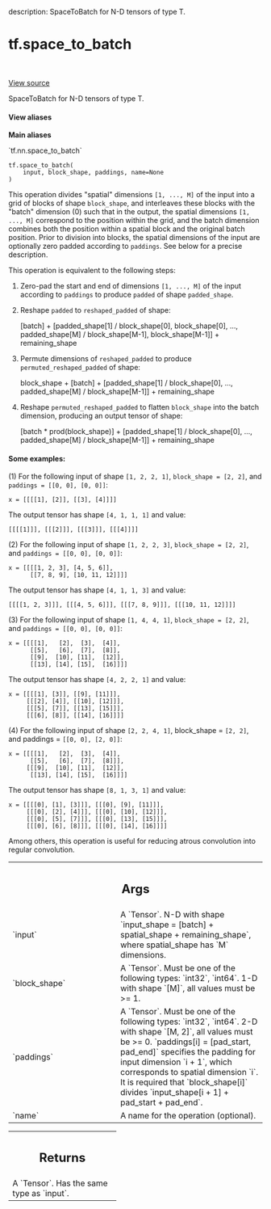 description: SpaceToBatch for N-D tensors of type T.

<div itemscope itemtype="http://developers.google.com/ReferenceObject">
<meta itemprop="name" content="tf.space_to_batch" />
<meta itemprop="path" content="Stable" />
</div>

# tf.space_to_batch

<!-- Insert buttons and diff -->

<table class="tfo-notebook-buttons tfo-api nocontent" align="left">

</table>

<a target="_blank" href="/code/stable/tensorflow/python/ops/array_ops.py">View source</a>



SpaceToBatch for N-D tensors of type T.

<section class="expandable">
  <h4 class="showalways">View aliases</h4>
  <p>
<b>Main aliases</b>
<p>`tf.nn.space_to_batch`</p>
</p>
</section>

<pre class="devsite-click-to-copy prettyprint lang-py tfo-signature-link">
<code>tf.space_to_batch(
    input, block_shape, paddings, name=None
)
</code></pre>



<!-- Placeholder for "Used in" -->

This operation divides "spatial" dimensions `[1, ..., M]` of the input into a
grid of blocks of shape `block_shape`, and interleaves these blocks with the
"batch" dimension (0) such that in the output, the spatial dimensions
`[1, ..., M]` correspond to the position within the grid, and the batch
dimension combines both the position within a spatial block and the original
batch position.  Prior to division into blocks, the spatial dimensions of the
input are optionally zero padded according to `paddings`. See below for a
precise description.

This operation is equivalent to the following steps:

1. Zero-pad the start and end of dimensions `[1, ..., M]` of the
   input according to `paddings` to produce `padded` of shape `padded_shape`.

2. Reshape `padded` to `reshaped_padded` of shape:

     [batch] +
     [padded_shape[1] / block_shape[0],
       block_shape[0],
      ...,
      padded_shape[M] / block_shape[M-1],
      block_shape[M-1]] +
     remaining_shape

3. Permute dimensions of `reshaped_padded` to produce
   `permuted_reshaped_padded` of shape:

     block_shape +
     [batch] +
     [padded_shape[1] / block_shape[0],
      ...,
      padded_shape[M] / block_shape[M-1]] +
     remaining_shape

4. Reshape `permuted_reshaped_padded` to flatten `block_shape` into the batch
   dimension, producing an output tensor of shape:

     [batch * prod(block_shape)] +
     [padded_shape[1] / block_shape[0],
      ...,
      padded_shape[M] / block_shape[M-1]] +
     remaining_shape

#### Some examples:



(1) For the following input of shape `[1, 2, 2, 1]`, `block_shape = [2, 2]`, and
    `paddings = [[0, 0], [0, 0]]`:

```
x = [[[[1], [2]], [[3], [4]]]]
```

The output tensor has shape `[4, 1, 1, 1]` and value:

```
[[[[1]]], [[[2]]], [[[3]]], [[[4]]]]
```

(2) For the following input of shape `[1, 2, 2, 3]`, `block_shape = [2, 2]`, and
    `paddings = [[0, 0], [0, 0]]`:

```
x = [[[[1, 2, 3], [4, 5, 6]],
      [[7, 8, 9], [10, 11, 12]]]]
```

The output tensor has shape `[4, 1, 1, 3]` and value:

```
[[[[1, 2, 3]]], [[[4, 5, 6]]], [[[7, 8, 9]]], [[[10, 11, 12]]]]
```

(3) For the following input of shape `[1, 4, 4, 1]`, `block_shape = [2, 2]`, and
    `paddings = [[0, 0], [0, 0]]`:

```
x = [[[[1],   [2],  [3],  [4]],
      [[5],   [6],  [7],  [8]],
      [[9],  [10], [11],  [12]],
      [[13], [14], [15],  [16]]]]
```

The output tensor has shape `[4, 2, 2, 1]` and value:

```
x = [[[[1], [3]], [[9], [11]]],
     [[[2], [4]], [[10], [12]]],
     [[[5], [7]], [[13], [15]]],
     [[[6], [8]], [[14], [16]]]]
```

(4) For the following input of shape `[2, 2, 4, 1]`, block_shape = `[2, 2]`, and
    paddings = `[[0, 0], [2, 0]]`:

```
x = [[[[1],   [2],  [3],  [4]],
      [[5],   [6],  [7],  [8]]],
     [[[9],  [10], [11],  [12]],
      [[13], [14], [15],  [16]]]]
```

The output tensor has shape `[8, 1, 3, 1]` and value:

```
x = [[[[0], [1], [3]]], [[[0], [9], [11]]],
     [[[0], [2], [4]]], [[[0], [10], [12]]],
     [[[0], [5], [7]]], [[[0], [13], [15]]],
     [[[0], [6], [8]]], [[[0], [14], [16]]]]
```

Among others, this operation is useful for reducing atrous convolution into
regular convolution.

<!-- Tabular view -->
 <table class="responsive fixed orange">
<colgroup><col width="214px"><col></colgroup>
<tr><th colspan="2"><h2 class="add-link">Args</h2></th></tr>

<tr>
<td>
`input`
</td>
<td>
A `Tensor`.
N-D with shape `input_shape = [batch] + spatial_shape + remaining_shape`,
where spatial_shape has `M` dimensions.
</td>
</tr><tr>
<td>
`block_shape`
</td>
<td>
A `Tensor`. Must be one of the following types: `int32`, `int64`.
1-D with shape `[M]`, all values must be >= 1.
</td>
</tr><tr>
<td>
`paddings`
</td>
<td>
A `Tensor`. Must be one of the following types: `int32`, `int64`.
2-D with shape `[M, 2]`, all values must be >= 0.
  `paddings[i] = [pad_start, pad_end]` specifies the padding for input dimension
  `i + 1`, which corresponds to spatial dimension `i`.  It is required that
  `block_shape[i]` divides `input_shape[i + 1] + pad_start + pad_end`.
</td>
</tr><tr>
<td>
`name`
</td>
<td>
A name for the operation (optional).
</td>
</tr>
</table>



<!-- Tabular view -->
 <table class="responsive fixed orange">
<colgroup><col width="214px"><col></colgroup>
<tr><th colspan="2"><h2 class="add-link">Returns</h2></th></tr>
<tr class="alt">
<td colspan="2">
A `Tensor`. Has the same type as `input`.
</td>
</tr>

</table>

